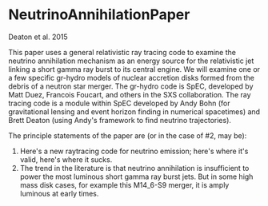 # NeutrinoAnnihilationPaper
Deaton et al. 2015

This paper uses a general relativistic ray tracing code to examine the neutrino
annihilation mechanism as an energy source for the relativistic jet linking
a short gamma ray burst to its central engine. We will examine one or a few
specific gr-hydro models of nuclear accretion disks formed from the debris of a
neutron star merger. The gr-hydro code is SpEC, developed by Matt Duez, Francois
Foucart, and others in the SXS collaboration. The ray tracing code is a module
within SpEC developed by Andy Bohn (for gravitational lensing and event horizon
finding in numerical spacetimes) and Brett Deaton (using Andy's framework
to find neutrino trajectories).

The principle statements of the paper are (or in the case of #2, may be):

1. Here's a new raytracing code for neutrino emission; here's where it's valid,
   here's where it sucks.
2. The trend in the literature is that neutrino annihilation is insufficient to
   power the most luminous short gamma ray burst jets. But in some high mass disk
   cases, for example this M14_6-S9 merger, it is amply luminous at early times.
